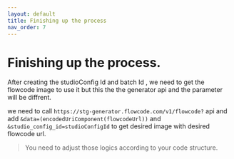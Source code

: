 ```yaml
---
layout: default
title: Finishing up the process
nav_order: 7
---
```


#  Finishing up the process.

After creating the studioConfig Id and batch Id , we need to get the flowcode image to use it but this the the generator api and the parameter will be diffrent.

we need to call `https://stg-generator.flowcode.com/v1/flowcode?` api and add `&data=(encodedUriComponent(flowcodeUrl))` and `&studio_config_id=studioConfigId`
to get desired image with desired flowcode url.

> You need to adjust those logics according to your code structure.